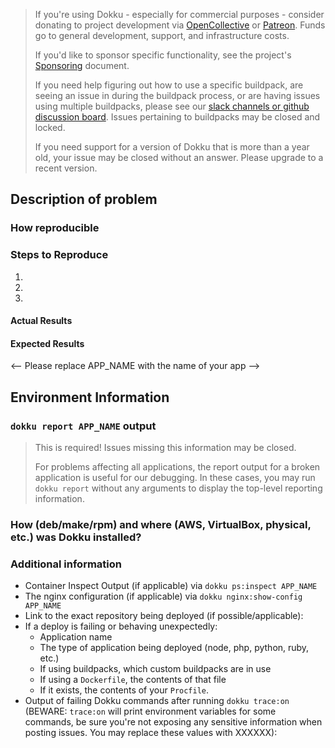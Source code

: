 > If you're using Dokku - especially for commercial purposes - consider donating to project development via [OpenCollective](https://opencollective.com/dokku) or [Patreon](https://www.patreon.com/dokku). Funds go to general development, support, and infrastructure costs.
>
> If you'd like to sponsor specific functionality, see the project's [Sponsoring](https://github.com/dokku/.github/blob/master/SPONSORING.md) document.
>
> If you need help figuring out how to use a specific buildpack, are seeing an issue in during the buildpack process, or are having issues using multiple buildpacks, please see our [slack channels or github discussion board](https://dokku.com/docs/getting-started/where-to-get-help/#monitored-locations). Issues pertaining to buildpacks may be closed and locked.
>
> If you need support for a version of Dokku that is more than a year old, your issue may be closed without an answer. Please upgrade to a recent version.

## Description of problem

### How reproducible

### Steps to Reproduce

1.
2.
3.

#### Actual Results

#### Expected Results

<-- Please replace APP_NAME with the name of your app -->

## Environment Information

### `dokku report APP_NAME` output

> This is required! Issues missing this information may be closed.
>
> For problems affecting all applications, the report output for a broken application is useful for our debugging.
> In these cases, you may run `dokku report` without any arguments to display the top-level reporting information.

### How (deb/make/rpm) and where (AWS, VirtualBox, physical, etc.) was Dokku installed?

### Additional information

- Container Inspect Output (if applicable) via `dokku ps:inspect APP_NAME`
- The nginx configuration (if applicable) via `dokku nginx:show-config APP_NAME`
- Link to the exact repository being deployed (if possible/applicable):
- If a deploy is failing or behaving unexpectedly:
  - Application name
  - The type of application being deployed (node, php, python, ruby, etc.)
  - If using buildpacks, which custom buildpacks are in use
  - If using a `Dockerfile`, the contents of that file
  - If it exists, the contents of your `Procfile`.
- Output of failing Dokku commands after running `dokku trace:on`
  (BEWARE: `trace:on` will print environment variables for some commands, be sure you're not exposing any sensitive information when posting issues. You may replace these values with XXXXXX):
